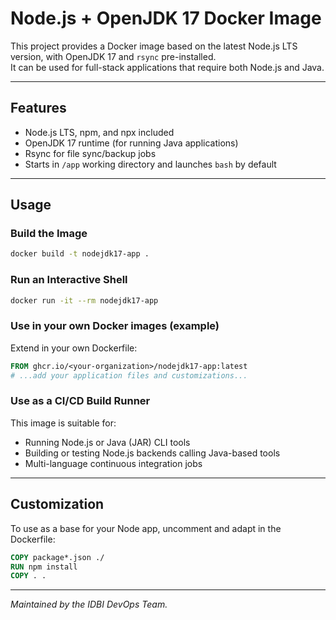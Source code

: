 # Node.js + OpenJDK 17 Docker Image

This project provides a Docker image based on the latest Node.js LTS version,
with OpenJDK 17 and `rsync` pre-installed.  
It can be used for full-stack applications that require both Node.js and Java.

---

## Features

- Node.js LTS, npm, and npx included
- OpenJDK 17 runtime (for running Java applications)
- Rsync for file sync/backup jobs
- Starts in `/app` working directory and launches `bash` by default

---

## Usage

### **Build the Image**

```sh
docker build -t nodejdk17-app .
```

### **Run an Interactive Shell**

```sh
docker run -it --rm nodejdk17-app
```

### **Use in your own Docker images (example)**

Extend in your own Dockerfile:

```dockerfile
FROM ghcr.io/<your-organization>/nodejdk17-app:latest
# ...add your application files and customizations...
```

### **Use as a CI/CD Build Runner**

This image is suitable for:

- Running Node.js or Java (JAR) CLI tools
- Building or testing Node.js backends calling Java-based tools
- Multi-language continuous integration jobs

---

## Customization

To use as a base for your Node app, uncomment and adapt in the Dockerfile:

```dockerfile
COPY package*.json ./
RUN npm install
COPY . .
```

---

*Maintained by the IDBI DevOps Team.*